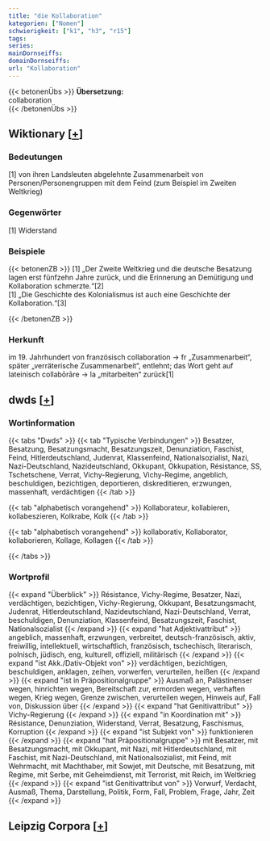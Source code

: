 ```yaml
---
title: "die Kollaboration"
kategorien: ["Nomen"]
schwierigkeit: ["k1", "h3", "r15"]
tags:
series:
mainDornseiffs:
domainDornseiffs:
url: "Kollaboration"
---
```


{{< betonenÜbs >}}
**Übersetzung:**  
collaboration  
{{< /betonenÜbs >}}

## Wiktionary [[+](https://de.wiktionary.org/wiki/Kollaboration)]

### Bedeutungen
[1] von ihren Landsleuten abgelehnte Zusammenarbeit von Personen/Personengruppen mit dem Feind (zum Beispiel im Zweiten Weltkrieg)  

### Gegenwörter
[1] Widerstand  

### Beispiele
{{< betonenZB >}}
[1] „Der Zweite Weltkrieg und die deutsche Besatzung lagen erst fünfzehn Jahre zurück, und die Erinnerung an Demütigung und Kollaboration schmerzte.“[2]  
[1] „Die Geschichte des Kolonialismus ist auch eine Geschichte der Kollaboration.“[3]  

{{< /betonenZB >}}
### Herkunft
im 19. Jahrhundert von französisch collaboration → fr „Zusammenarbeit“, später „verräterische Zusammenarbeit“, entlehnt; das Wort geht auf lateinisch collabōrāre → la „mitarbeiten“ zurück[1]  



## dwds [[+](https://www.dwds.de/wb/Kollaboration)]

### Wortinformation
{{< tabs "Dwds" >}}
{{< tab "Typische Verbindungen" >}}
Besatzer, Besatzung, Besatzungsmacht, Besatzungszeit, Denunziation, Faschist, Feind, Hitlerdeutschland, Judenrat, Klassenfeind, Nationalsozialist, Nazi, Nazi-Deutschland, Nazideutschland, Okkupant, Okkupation, Résistance, SS, Tschetschene, Verrat, Vichy-Regierung, Vichy-Regime, angeblich, beschuldigen, bezichtigen, deportieren, diskreditieren, erzwungen, massenhaft, verdächtigen
{{< /tab >}}

{{< tab "alphabetisch vorangehend" >}}
Kollaborateur, kollabieren, kollabeszieren, Kolkrabe, Kolk
{{< /tab >}}

{{< tab "alphabetisch vorangehend" >}}
kollaborativ, Kollaborator, kollaborieren, Kollage, Kollagen
{{< /tab >}}

{{< /tabs >}}

### Wortprofil
{{< expand "Überblick" >}} Résistance, Vichy-Regime, Besatzer, Nazi, verdächtigen, bezichtigen, Vichy-Regierung, Okkupant, Besatzungsmacht, Judenrat, Hitlerdeutschland, Nazideutschland, Nazi-Deutschland, Verrat, beschuldigen, Denunziation, Klassenfeind, Besatzungszeit, Faschist, Nationalsozialist {{< /expand >}}
{{< expand "hat Adjektivattribut" >}} angeblich, massenhaft, erzwungen, verbreitet, deutsch-französisch, aktiv, freiwillig, intellektuell, wirtschaftlich, französisch, tschechisch, literarisch, polnisch, jüdisch, eng, kulturell, offiziell, militärisch {{< /expand >}}
{{< expand "ist Akk./Dativ-Objekt von" >}} verdächtigen, bezichtigen, beschuldigen, anklagen, zeihen, vorwerfen, verurteilen, heißen {{< /expand >}}
{{< expand "ist in Präpositionalgruppe" >}} Ausmaß an, Palästinenser wegen, hinrichten wegen, Bereitschaft zur, ermorden wegen, verhaften wegen, Krieg wegen, Grenze zwischen, verurteilen wegen, Hinweis auf, Fall von, Diskussion über {{< /expand >}}
{{< expand "hat Genitivattribut" >}} Vichy-Regierung {{< /expand >}}
{{< expand "in Koordination mit" >}} Résistance, Denunziation, Widerstand, Verrat, Besatzung, Faschismus, Korruption {{< /expand >}}
{{< expand "ist Subjekt von" >}} funktionieren {{< /expand >}}
{{< expand "hat Präpositionalgruppe" >}} mit Besatzer, mit Besatzungsmacht, mit Okkupant, mit Nazi, mit Hitlerdeutschland, mit Faschist, mit Nazi-Deutschland, mit Nationalsozialist, mit Feind, mit Wehrmacht, mit Machthaber, mit Sowjet, mit Deutsche, mit Besatzung, mit Regime, mit Serbe, mit Geheimdienst, mit Terrorist, mit Reich, im Weltkrieg {{< /expand >}}
{{< expand "ist Genitivattribut von" >}} Vorwurf, Verdacht, Ausmaß, Thema, Darstellung, Politik, Form, Fall, Problem, Frage, Jahr, Zeit {{< /expand >}}

## Leipzig Corpora [[+](https://corpora.uni-leipzig.de/en/res?word=Kollaboration&corpusId=deu_newscrawl-public_2018)]

